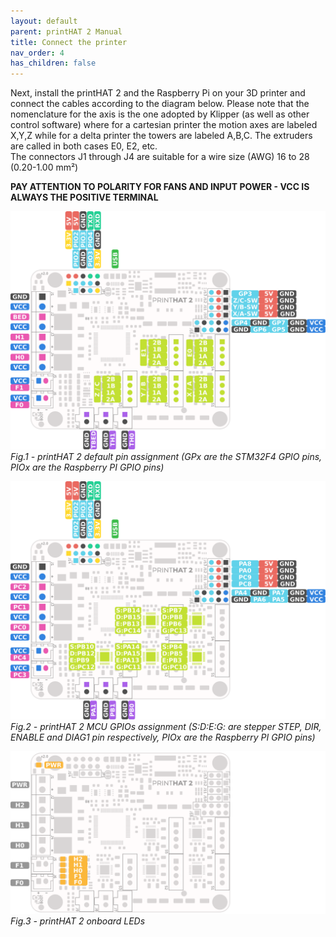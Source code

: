 ```yaml
---
layout: default
parent: printHAT 2 Manual
title: Connect the printer
nav_order: 4
has_children: false
---
```


Next, install the printHAT 2 and the Raspberry Pi on your 3D printer and connect the cables according to the diagram below. Please note that the nomenclature for the axis is the one adopted by Klipper (as well as other control software) where for a cartesian printer the motion axes are labeled X,Y,Z while for a delta printer the towers are labeled A,B,C. The extruders are called in both cases E0, E2, etc.  
The connectors J1 through J4 are suitable for a wire size (AWG) 16 to 28 (0.20-1.00 mm²)

**PAY ATTENTION TO POLARITY FOR FANS AND INPUT POWER - VCC IS ALWAYS THE POSITIVE TERMINAL**  

![phat2_pinout](../assets/img/phat2_pinout.png)
*Fig.1 - printHAT 2 default pin assignment (GPx are the STM32F4 GPIO pins, PIOx are the Raspberry PI GPIO pins)*

![phat2_pinout](../assets/img/phat2_gpio.png)
*Fig.2 - printHAT 2 MCU GPIOs assignment (S:D:E:G: are stepper STEP, DIR, ENABLE and DIAG1 pin respectively, PIOx are the Raspberry PI GPIO pins)*

![phat2_led](../assets/img/phat2_pinout_led.png)
*Fig.3 - printHAT 2 onboard LEDs*
